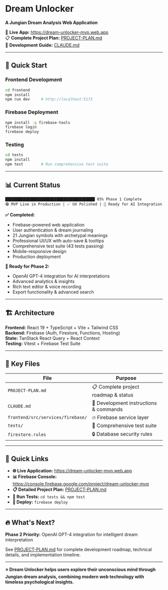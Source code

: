 # Dream Unlocker

**A Jungian Dream Analysis Web Application**

🌙 **Live App:** https://dream-unlocker-mvp.web.app  
📋 **Complete Project Plan:** [PROJECT-PLAN.md](PROJECT-PLAN.md)  
🔧 **Development Guide:** [CLAUDE.md](CLAUDE.md)  

---

## 🚀 **Quick Start**

### **Frontend Development**
```bash
cd frontend
npm install
npm run dev     # http://localhost:5173
```

### **Firebase Deployment**
```bash
npm install -g firebase-tools
firebase login
firebase deploy
```

### **Testing**
```bash
cd tests
npm install
npm test        # Run comprehensive test suite
```

---

## 📊 **Current Status**

```
████████████████████████████████████████ 85% Phase 1 Complete
🟢 MVP Live in Production | ✅ UX Polished | 🚀 Ready for AI Integration
```

**✅ Completed:**
- Firebase-powered web application
- User authentication & dream journaling  
- 21 Jungian symbols with archetypal meanings
- Professional UI/UX with auto-save & tooltips
- Comprehensive test suite (43 tests passing)
- Mobile-responsive design
- Production deployment

**🔄 Ready for Phase 2:**
- OpenAI GPT-4 integration for AI interpretations
- Advanced analytics & insights
- Rich text editor & voice recording
- Export functionality & advanced search

---

## 🏗️ **Architecture**

**Frontend:** React 19 + TypeScript + Vite + Tailwind CSS  
**Backend:** Firebase (Auth, Firestore, Functions, Hosting)  
**State:** TanStack React Query + React Context  
**Testing:** Vitest + Firebase Test Suite  

---

## 📂 **Key Files**

| File | Purpose |
|------|---------|
| `PROJECT-PLAN.md` | 📋 Complete project roadmap & status |
| `CLAUDE.md` | 🔧 Development instructions & commands |
| `frontend/src/services/firebase/` | 🔥 Firebase service layer |
| `tests/` | 🧪 Comprehensive test suite |
| `firestore.rules` | 🔒 Database security rules |

---

## 🎯 **Quick Links**

- **🌐 Live Application:** https://dream-unlocker-mvp.web.app
- **📊 Firebase Console:** https://console.firebase.google.com/project/dream-unlocker-mvp
- **📋 Detailed Project Plan:** [PROJECT-PLAN.md](PROJECT-PLAN.md)
- **🧪 Run Tests:** `cd tests && npm test`
- **🚀 Deploy:** `firebase deploy`

---

## 🔥 **What's Next?**

**Phase 2 Priority:** OpenAI GPT-4 integration for intelligent dream interpretation

See [PROJECT-PLAN.md](PROJECT-PLAN.md) for complete development roadmap, technical details, and implementation timeline.

---

**⭐ Dream Unlocker helps users explore their unconscious mind through Jungian dream analysis, combining modern web technology with timeless psychological insights.**